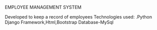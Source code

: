 EMPLOYEE MANAGEMENT SYSTEM

Developed to keep a record of employees
Technologies used:
.Python
Django Framework,Html,Bootstrap
Database-MySql
